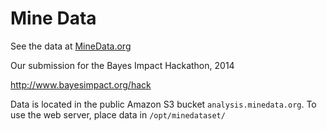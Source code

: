 # Mine Data

See the data at [MineData.org](http://www.minedata.org)

Our submission for the Bayes Impact Hackathon, 2014

http://www.bayesimpact.org/hack

Data is located in the public Amazon S3 bucket `analysis.minedata.org`. To use the web server, place data in `/opt/minedataset/`
